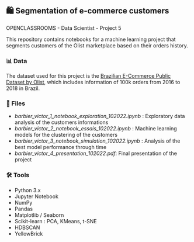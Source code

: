 ## 🛍️ Segmentation of e-commerce customers
OPENCLASSROOMS - Data Scientist - Project 5

This repository contains notebooks for a machine learning project that segments customers of the Olist marketplace based on their orders history. 

### 📊 Data

The dataset used for this project is the [Brazilian E-Commerce Public Dataset by Olist](https://www.kaggle.com/datasets/olistbr/brazilian-ecommerce), which includes information of 100k orders from 2016 to 2018 in Brazil.

### 📁 Files

- *barbier_victor_1_notebook_exploration_102022.ipynb* : Exploratory data analysis of the customers informations
- *barbier_victor_2_notebook_essais_102022.ipynb* : Machine learning models for the clustering of the customers
- *barbier_victor_3_notebook_simulation_102022.ipynb* : Analysis of the best model performance through time
- *barbier_victor_4_presentation_102022.pdf*: Final presentation of the project

### 🛠️ Tools

- Python 3.x
- Jupyter Notebook
- NumPy
- Pandas
- Matplotlib / Seaborn
- Scikit-learn : PCA, KMeans, t-SNE
- HDBSCAN
- YellowBrick
